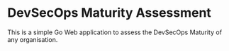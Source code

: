 # DevSecOps Maturity Assessment
This is a simple Go Web application to assess the DevSecOps Maturity of any organisation.  
